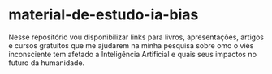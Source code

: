 # material-de-estudo-ia-bias
Nesse repositório vou disponibilizar links para livros, apresentações, artigos e cursos gratuitos que me ajudarem na minha pesquisa sobre omo o viés inconsciente tem afetado a Inteligência Artificial e quais seus impactos no futuro da humanidade.
